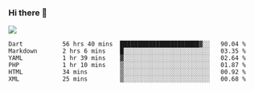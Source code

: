### Hi there 👋

<!--
**guozhigq/guozhigq** is a ✨ _special_ ✨ repository because its `README.md` (this file) appears on your GitHub profile.

Here are some ideas to get you started:

- 🔭 I’m currently working on ...
- 🌱 I’m currently learning ...
- 👯 I’m looking to collaborate on ...
- 🤔 I’m looking for help with ...
- 💬 Ask me about ...
- 📫 How to reach me: ...
- 😄 Pronouns: ...
- ⚡ Fun fact: ...
-->
![](https://github-readme-stats.vercel.app/api?username=guozhigq&show_icons=true)
<!--START_SECTION:waka-->

```text
Dart           56 hrs 40 mins  ██████████████████████▓░░   90.04 %
Markdown       2 hrs 6 mins    █░░░░░░░░░░░░░░░░░░░░░░░░   03.35 %
YAML           1 hr 39 mins    ▓░░░░░░░░░░░░░░░░░░░░░░░░   02.64 %
PHP            1 hr 10 mins    ▒░░░░░░░░░░░░░░░░░░░░░░░░   01.87 %
HTML           34 mins         ▒░░░░░░░░░░░░░░░░░░░░░░░░   00.92 %
XML            25 mins         ▒░░░░░░░░░░░░░░░░░░░░░░░░   00.68 %
```

<!--END_SECTION:waka-->
